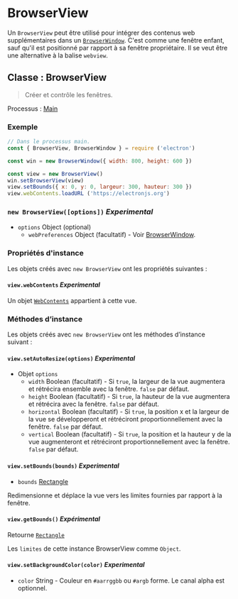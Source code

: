 # BrowserView

Un `BrowserView` peut être utilisé pour intégrer des contenus web supplémentaires dans un [`BrowserWindow`](browser-window.md). C'est comme une fenêtre enfant, sauf qu'il est positionné par rapport à sa fenêtre propriétaire. Il se veut être une alternative à la balise `webview`.

## Classe : BrowserView

> Créer et contrôle les fenêtres.

Processus : [Main](../glossary.md#main-process)

### Exemple

```javascript
// Dans le processus main.
const { BrowserView, BrowserWindow } = require ('electron')

const win = new BrowserWindow({ width: 800, height: 600 })

const view = new BrowserView()
win.setBrowserView(view)
view.setBounds({ x: 0, y: 0, largeur: 300, hauteur: 300 })
view.webContents.loadURL ('https://electronjs.org')
```

### `new BrowserView([options])` _Experimental_

* `options` Object (optional)
  * `webPreferences` Object (facultatif) - Voir [BrowserWindow](browser-window.md).

### Propriétés d'instance

Les objets créés avec `new BrowserView` ont les propriétés suivantes :

#### `view.webContents` _Experimental_

Un objet [`WebContents`](web-contents.md) appartient à cette vue.

### Méthodes d’instance

Les objets créés avec `new BrowserView` ont les méthodes d’instance suivant :

#### `view.setAutoResize(options)` _Experimental_

* Objet `options`
  * `width` Boolean (facultatif) - Si `true`, la largeur de la vue augmentera et rétrécira ensemble avec la fenêtre. `false` par défaut.
  * `height` Boolean (facultatif) - Si `true`, la hauteur de la vue augmentera et rétrécira avec la fenêtre. `false` par défaut.
  * `horizontal` Boolean (facultatif) - Si `true`, la position x et la largeur de la vue se développeront et rétréciront proportionnellement avec la fenêtre. `false` par défaut.
  * `vertical` Boolean (facultatif) - Si `true`, la position et la hauteur y de la vue augmenteront et rétréciront proportionnellement avec la fenêtre. `false` par défaut.

#### `view.setBounds(bounds)` _Experimental_

* `bounds` [Rectangle](structures/rectangle.md)

Redimensionne et déplace la vue vers les limites fournies par rapport à la fenêtre.

#### `view.getBounds()` _Expérimental_

Retourne [`Rectangle`](structures/rectangle.md)

Les `limites` de cette instance BrowserView comme `Object`.

#### `view.setBackgroundColor(color)` _Experimental_

* `color` String - Couleur en `#aarrggbb` ou `#argb` forme. Le canal alpha est optionnel.
